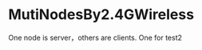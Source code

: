 MutiNodesBy2.4GWireless
=======================

One node is server，others are clients. 
One for test2